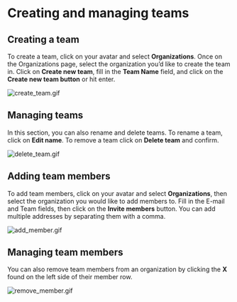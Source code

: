 # Creating and managing teams

## Creating a team

To create a team, click on your avatar and select **Organizations**. Once on the Organizations page, select the organization you’d like to create the team in. Click on **Create new team**, fill in the **Team Name** field, and click on the **Create new team button** or hit enter.

![create_team.gif](/images/create_team.gif)

## Managing teams

In this section, you can also rename and delete teams. To rename a team, click on **Edit name**. To remove a team click on **Delete team** and confirm.

![delete_team.gif](/images/delete_team.gif)

## Adding team members

To add team members, click on your avatar and select **Organizations**, then select the organization you would like to add members to. Fill in the E-mail and Team fields, then click on the **Invite members** button. You can add multiple addresses by separating them with a comma.

![add_member.gif](/images/add_member.gif)

## Managing team members

You can also remove team members from an organization by clicking the **X** found on the left side of their member row.

![remove_member.gif](/images/remove_member.gif) 
